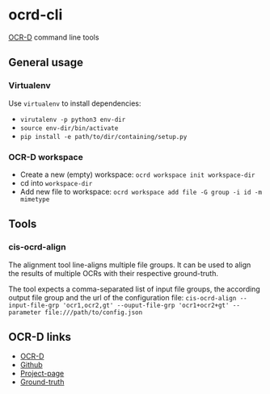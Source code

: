 # ocrd-cli

[OCR-D](http://ocr-d.de) command line tools

## General usage

### Virtualenv

Use `virtualenv` to install dependencies:
* `virutalenv -p python3 env-dir`
* `source env-dir/bin/activate`
* `pip install -e path/to/dir/containing/setup.py`

### OCR-D workspace

* Create a new (empty) workspace: `ocrd workspace init workspace-dir`
* cd into `workspace-dir`
* Add new file to workspace: `ocrd workspace add file -G group -i id
  -m mimetype`

## Tools

### cis-ocrd-align

The alignment tool line-aligns multiple file groups. It can be used to
align the results of multiple OCRs with their respective ground-truth.

The tool expects a comma-separated list of input file groups, the
according output file group and the url of the configuration file:
`cis-ocrd-align --input-file-grp 'ocr1,ocr2,gt' --ouput-file-grp
'ocr1+ocr2+gt' --parameter file:///path/to/config.json`

## OCR-D links

- [OCR-D](https://ocr-d.github.io)
- [Github](https://github.com/OCR-D)
- [Project-page](http://www.ocr-d.de/)
- [Ground-truth](http://www.ocr-d.de/sites/all/GTDaten/IndexGT.html)
